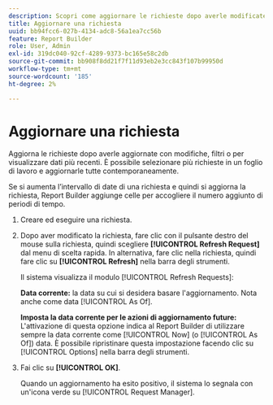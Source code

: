 ```yaml
---
description: Scopri come aggiornare le richieste dopo averle modificate o applicate filtri o per visualizzare dati più recenti.
title: Aggiornare una richiesta
uuid: bb94fcc6-027b-4134-adc8-56a1ea7cc56b
feature: Report Builder
role: User, Admin
exl-id: 319dc040-92cf-4289-9373-bc165e58c2db
source-git-commit: bb908f8dd21f7f11d93eb2e3cc843f107b99950d
workflow-type: tm+mt
source-wordcount: '185'
ht-degree: 2%

---
```


# Aggiornare una richiesta

Aggiorna le richieste dopo averle aggiornate con modifiche, filtri o per visualizzare dati più recenti. È possibile selezionare più richieste in un foglio di lavoro e aggiornarle tutte contemporaneamente.

Se si aumenta l’intervallo di date di una richiesta e quindi si aggiorna la richiesta, Report Builder aggiunge celle per accogliere il numero aggiunto di periodi di tempo.

1. Creare ed eseguire una richiesta.
1. Dopo aver modificato la richiesta, fare clic con il pulsante destro del mouse sulla richiesta, quindi scegliere **[!UICONTROL Refresh Request]** dal menu di scelta rapida. In alternativa, fare clic nella richiesta, quindi fare clic su **[!UICONTROL Refresh]** nella barra degli strumenti.

   Il sistema visualizza il modulo [!UICONTROL Refresh Requests]:

   **Data corrente:** la data su cui si desidera basare l&#39;aggiornamento. Nota anche come data [!UICONTROL As Of].

   **Imposta la data corrente per le azioni di aggiornamento future:** L&#39;attivazione di questa opzione indica al Report Builder di utilizzare sempre la data corrente come [!UICONTROL Now] (o [!UICONTROL As Of]) data. È possibile ripristinare questa impostazione facendo clic su [!UICONTROL Options] nella barra degli strumenti.
1. Fai clic su **[!UICONTROL OK]**.

   Quando un aggiornamento ha esito positivo, il sistema lo segnala con un&#39;icona verde su [!UICONTROL Request Manager].
